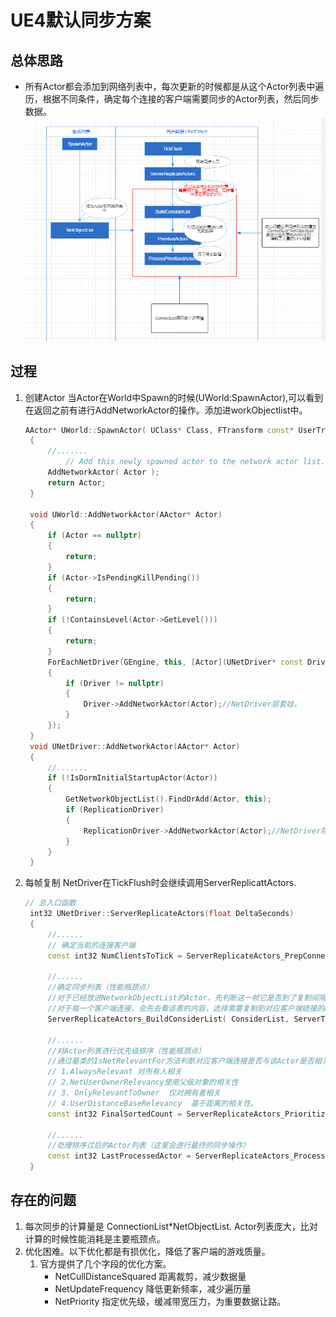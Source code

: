 # UE4默认同步方案
## 总体思路
* 所有Actor都会添加到网络列表中，每次更新的时候都是从这个Actor列表中遍历，根据不同条件，确定每个连接的客户端需要同步的Actor列表，然后同步数据。
![](/Photo/Replication.png)
## 过程
1. 创建Actor
   当Actor在World中Spawn的时候(UWorld:SpawnActor),可以看到在返回之前有进行AddNetworkActor的操作。添加进workObjectlist中。
   ~~~c++
   AActor* UWorld::SpawnActor( UClass* Class, FTransform const* UserTransformPtr, const FActorSpawnParameters& SpawnParameters )
    {
        //.......
        	// Add this newly spawned actor to the network actor list. Do this after PostSpawnInitialize so that actor has "finished" spawning.
	    AddNetworkActor( Actor );
	    return Actor;
    }

    void UWorld::AddNetworkActor(AActor* Actor)
    {
        if (Actor == nullptr)
	    {
		    return;
        }
	    if (Actor->IsPendingKillPending())
	    {
		    return;
	    }
	    if (!ContainsLevel(Actor->GetLevel()))
	    {
		    return;
	    }
	    ForEachNetDriver(GEngine, this, [Actor](UNetDriver* const Driver)
	    {
		    if (Driver != nullptr)
		    {
			    Driver->AddNetworkActor(Actor);//NetDriver层套娃。
		    }
	    });
    }   
    void UNetDriver::AddNetworkActor(AActor* Actor)
    {
        //.......
	    if (!IsDormInitialStartupActor(Actor))
	    {
		    GetNetworkObjectList().FindOrAdd(Actor, this);
		    if (ReplicationDriver)
		    {
			    ReplicationDriver->AddNetworkActor(Actor);//NetDriver除了将其添加到自己的NetworkObjectlist之外，还会继续嵌套看是否存在RepicationDriver,如果有则往上面一层继续调用。
		    }
	    }
    }   
    ~~~
2. 每帧复制
   NetDriver在TickFlush时会继续调用ServerReplicattActors.
   ~~~c++
   // 总入口函数
    int32 UNetDriver::ServerReplicateActors(float DeltaSeconds)
    {
        //......
        // 确定当前的连接客户端
        const int32 NumClientsToTick = ServerReplicateActors_PrepConnections( DeltaSeconds );

        //......
        //确定同步列表（性能瓶颈点）
        //对于已经放进NetworkObjectList的Actor，先判断这一帧它是否到了复制间隔等，如果此次需要复制，则放到一个临时列表中，
        //对于每一个客户端连接，会先去看该表的内容，选择需要复制到对应客户端链接的Actor并且排序，然后在ProcessPrioritizedActors步骤中真正通过网络发送出去。
        ServerReplicateActors_BuildConsiderList( ConsiderList, ServerTickTime );

        //......
        //对Actor列表进行优先级排序（性能瓶颈点）
        //通过基类的IsNetRelevantFor方法判断对应客户端连接是否与该Actor是否相关，是否需要复制，默认行为有
        // 1.AlwaysRelevant 对所有人相关
        // 2.NetUserOwnerRelevancy使用父级对象的相关性
        // 3. OnlyRelevantToOwner  仅对拥有者相关
        // 4.UserDistanceBaseRelevancy  基于距离的相关性。
        const int32 FinalSortedCount = ServerReplicateActors_PrioritizeActors( Connection, ConnectionViewers, ConsiderList, bCPUSaturated, PriorityList, PriorityActors );

        //......
        //处理排序过后的Actor列表（这里会进行最终的同步操作）
        const int32 LastProcessedActor = ServerReplicateActors_ProcessPrioritizedActors( Connection, ConnectionViewers, PriorityActors, FinalSortedCount, Updated );
    }
   ~~~
## 存在的问题
1. 每次同步的计算量是 ConnectionList*NetObjectList.  Actor列表庞大，比对计算的时候性能消耗是主要瓶颈点。
2. 优化困难。以下优化都是有损优化，降低了客户端的游戏质量。
   1. 官方提供了几个字段的优化方案。
      * NetCullDistanceSquared   距离裁剪，减少数据量
      * NetUpdateFrequency  降低更新频率，减少遍历量
      * NetPriority 指定优先级，缓减带宽压力，为重要数据让路。 
